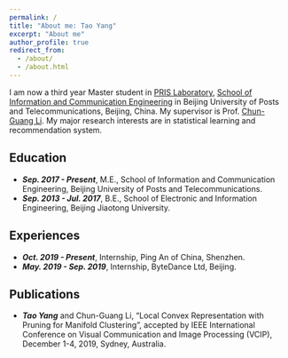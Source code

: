 ```yaml
---
permalink: /
title: "About me: Tao Yang"
excerpt: "About me"
author_profile: true
redirect_from: 
  - /about/
  - /about.html
---
```


I am now a third year Master student in [PRIS Laboratory](http://www.pris.net.cn/), [School of Information and Communication Engineering](https://sice.bupt.edu.cn/) in Beijing University of Posts and Telecommunications, Beijing, China. My supervisor is Prof. [Chun-Guang Li](http://www.pris.net.cn/introduction/teacher/lichunguang). My major research interests are in statistical learning and recommendation system.

Education
------
* ***Sep. 2017 - Present***, M.E., School of Information and Communication Engineering, Beijing University of Posts and Telecommunications.
* ***Sep. 2013 - Jul. 2017***, B.E., School of Electronic and Information Engineering, Beijing Jiaotong University.

Experiences
------
* ***Oct. 2019 - Present***, Internship, Ping An of China, Shenzhen.
* ***May. 2019 - Sep. 2019***, Internship, ByteDance Ltd, Beijing.

Publications
------
* ***Tao Yang*** and Chun-Guang Li, “Local Convex Representation with Pruning for Manifold Clustering”, accepted by IEEE International Conference on Visual Communication and Image Processing (VCIP), December 1-4, 2019, Sydney, Australia.
